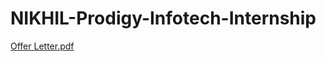 # NIKHIL-Prodigy-Infotech-Internship
[Offer Letter.pdf](https://github.com/user-attachments/files/16919946/Offer.Letter.pdf)
